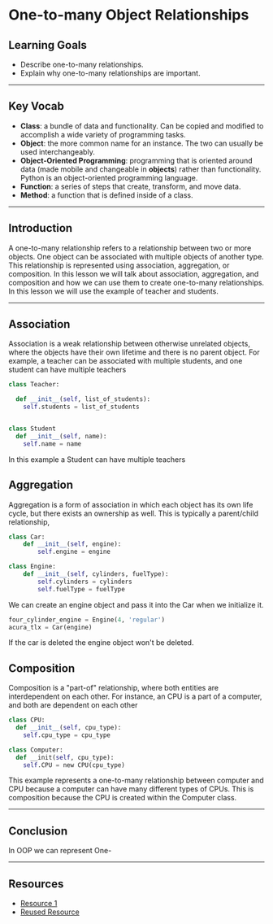# One-to-many Object Relationships

## Learning Goals

- Describe one-to-many relationships.
- Explain why one-to-many relationships are important.

***

## Key Vocab

- **Class**: a bundle of data and functionality. Can be copied and modified to
accomplish a wide variety of programming tasks.
- **Object**: the more common name for an instance. The two can usually be used
interchangeably.
- **Object-Oriented Programming**: programming that is oriented around data
(made mobile and changeable in **objects**) rather than functionality. Python
is an object-oriented programming language.
- **Function**: a series of steps that create, transform, and move data.
- **Method**: a function that is defined inside of a class.

***

## Introduction

A one-to-many relationship refers to a relationship between two or more objects. One object can be associated with multiple objects of another type. This relationship is represented using association, aggregation, or composition. In this lesson we will talk about association, aggregation, and composition and how we can use them to create one-to-many relationships. In this lesson we will use the example of teacher and students.

***

## Association

Association is a weak relationship between otherwise unrelated objects, where the objects have their own lifetime and there is no parent object. For example, a teacher can be associated with multiple students, and one student can have multiple teachers

```py
class Teacher:

  def __init__(self, list_of_students):
    self.students = list_of_students


class Student
  def __init__(self, name):
    self.name = name

```

In this example a Student can have multiple teachers

## Aggregation

Aggregation is a form of association in which each object has its own life cycle, but there exists an ownership as well. This is typically a parent/child relationship,

```py
class Car:
    def __init__(self, engine):
        self.engine = engine

class Engine:
    def __init__(self, cylinders, fuelType):
        self.cylinders = cylinders
        self.fuelType = fuelType

```

We can create an engine object and pass it into the Car when we initialize it.

```py
four_cylinder_engine = Engine(4, 'regular')
acura_tlx = Car(engine)
```

If the car is deleted the engine object won't be deleted.

## Composition

Composition is a "part-of" relationship, where both entities are interdependent on each other. For instance, an CPU is a part of a computer, and both are dependent on each other

```py
class CPU:
  def __init__(self, cpu_type):
    self.cpu_type = cpu_type

class Computer:
  def __init(self, cpu_type):
    self.CPU = new CPU(cpu_type)

```

This example represents a one-to-many relationship between computer and CPU because a computer can have many different types of CPUs. This is composition because the CPU is created within the Computer class.

***

## Conclusion

In OOP we can represent One-
***

## Resources

- [Resource 1](https://www.python.org/doc/essays/blurb/)
- [Reused Resource][reused resource]

[reused resource]: https://docs.python.org/3/
